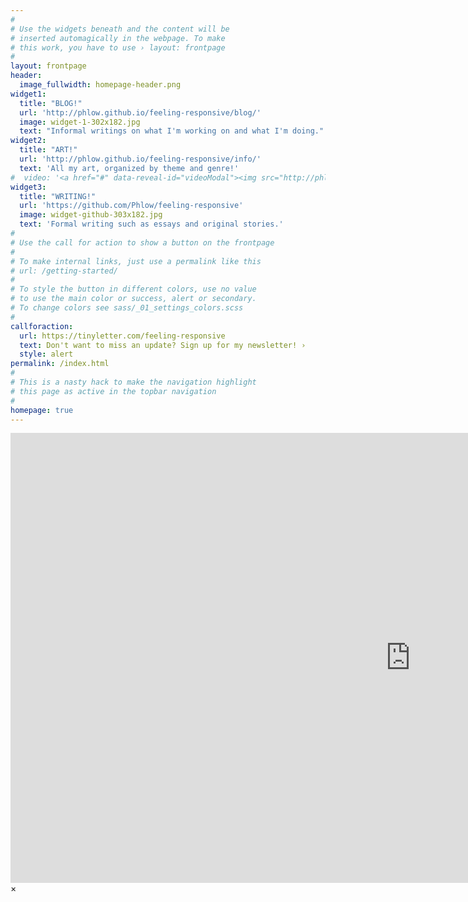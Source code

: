 ```yaml
---
#
# Use the widgets beneath and the content will be
# inserted automagically in the webpage. To make
# this work, you have to use › layout: frontpage
#
layout: frontpage
header:
  image_fullwidth: homepage-header.png
widget1:
  title: "BLOG!"
  url: 'http://phlow.github.io/feeling-responsive/blog/'
  image: widget-1-302x182.jpg
  text: "Informal writings on what I'm working on and what I'm doing."
widget2:
  title: "ART!"
  url: 'http://phlow.github.io/feeling-responsive/info/'
  text: 'All my art, organized by theme and genre!'
#  video: '<a href="#" data-reveal-id="videoModal"><img src="http://phlow.github.io/feeling-responsive/images/start-video-feeling-responsive-302x182.jpg" width="302" height="182" alt=""/></a>'
widget3:
  title: "WRITING!"
  url: 'https://github.com/Phlow/feeling-responsive'
  image: widget-github-303x182.jpg
  text: 'Formal writing such as essays and original stories.'
#
# Use the call for action to show a button on the frontpage
#
# To make internal links, just use a permalink like this
# url: /getting-started/
#
# To style the button in different colors, use no value
# to use the main color or success, alert or secondary.
# To change colors see sass/_01_settings_colors.scss
#
callforaction:
  url: https://tinyletter.com/feeling-responsive
  text: Don't want to miss an update? Sign up for my newsletter! ›
  style: alert
permalink: /index.html
#
# This is a nasty hack to make the navigation highlight
# this page as active in the topbar navigation
#
homepage: true
---
```


<div id="videoModal" class="reveal-modal large" data-reveal="">
  <div class="flex-video widescreen vimeo" style="display: block;">
    <iframe width="1280" height="720" src="https://www.youtube.com/embed/3b5zCFSmVvU" frameborder="0" allowfullscreen></iframe>
  </div>
  <a class="close-reveal-modal">&#215;</a>
</div>
